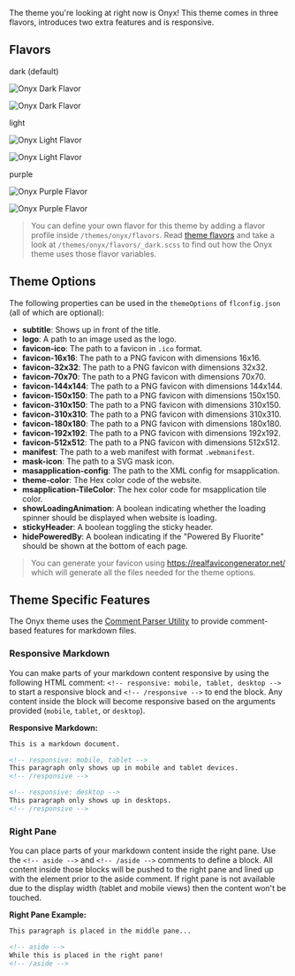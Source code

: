 The theme you're looking at right now is Onyx! This theme comes in three flavors, introduces two extra features and is responsive.

## Flavors

dark (default)

<!-- responsive: tablet, desktop -->
![Onyx Dark Flavor]({{rootPrefix}}/assets/contents/onyx-dark.png)
<!-- /responsive -->

<!-- responsive: mobile -->
![Onyx Dark Flavor]({{rootPrefix}}/assets/contents/onyx-mobile-dark.png)
<!-- /responsive -->

light

<!-- responsive: tablet, desktop -->
![Onyx Light Flavor]({{rootPrefix}}/assets/contents/onyx-light.png)
<!-- /responsive -->

<!-- responsive: mobile -->
![Onyx Light Flavor]({{rootPrefix}}/assets/contents/onyx-mobile-light.png)
<!-- /responsive -->

purple

<!-- responsive: tablet, desktop -->
![Onyx Purple Flavor]({{rootPrefix}}/assets/contents/onyx-purple.png)
<!-- /responsive -->

<!-- responsive: mobile -->
![Onyx Purple Flavor]({{rootPrefix}}/assets/contents/onyx-mobile-purple.png)
<!-- /responsive -->

> You can define your own flavor for this theme by adding a flavor profile inside `/themes/onyx/flavors`. Read [theme flavors]({{versionRootPrefix}}/themes/creating-a-new-theme/flavors) and take a look at `/themes/onyx/flavors/_dark.scss` to find out how the Onyx theme uses those flavor variables.

## Theme Options

The following properties can be used in the `themeOptions` of `flconfig.json` (all of which are optional):

  - **subtitle**: Shows up in front of the title.
  - **logo**: A path to an image used as the logo.
  - **favicon-ico**: The path to a favicon in `.ico` format.
  - **favicon-16x16**: The path to a PNG favicon with dimensions 16x16.
  - **favicon-32x32**: The path to a PNG favicon with dimensions 32x32.
  - **favicon-70x70**: The path to a PNG favicon with dimensions 70x70.
  - **favicon-144x144**: The path to a PNG favicon with dimensions 144x144.
  - **favicon-150x150**: The path to a PNG favicon with dimensions 150x150.
  - **favicon-310x150**: The path to a PNG favicon with dimensions 310x150.
  - **favicon-310x310**: The path to a PNG favicon with dimensions 310x310.
  - **favicon-180x180**: The path to a PNG favicon with dimensions 180x180.
  - **favicon-192x192**: The path to a PNG favicon with dimensions 192x192.
  - **favicon-512x512**: The path to a PNG favicon with dimensions 512x512.
  - **manifest**: The path to a web manifest with format `.webmanifest`.
  - **mask-icon**: The path to a SVG mask icon.
  - **masapplication-config**: The path to the XML config for msapplication.
  - **theme-color**: The Hex color code of the website.
  - **msapplication-TileColor**: The hex color code for msapplication tile color.
  - **showLoadingAnimation**: A boolean indicating whether the loading spinner should be displayed when website is loading.
  - **stickyHeader**: A boolean toggling the sticky header.
  - **hidePoweredBy**: A boolean indicating if the "Powered By Fluorite" should be shown at the bottom of each page.

> You can generate your favicon using <https://realfavicongenerator.net/> which will generate all the files needed for the theme options.

## Theme Specific Features

The Onyx theme uses the [Comment Parser Utility]({{rootPrefix}}/assets/contents/utilities/comment-parser.js) to provide comment-based features for markdown files.

### Responsive Markdown

You can make parts of your markdown content responsive by using the following HTML comment: `<!-- responsive: mobile, tablet, desktop -->` to start a responsive block and `<!-- /responsive -->` to end the block. Any content inside the block will become responsive based on the arguments provided (`mobile`, `tablet`, or `desktop`).

**Responsive Markdown:**
```markdown
This is a markdown document.

<!-- responsive: mobile, tablet -->
This paragraph only shows up in mobile and tablet devices.
<!-- /responsive -->

<!-- responsive: desktop -->
This paragraph only shows up in desktops.
<!-- /responsive -->
```

### Right Pane

You can place parts of your markdown content inside the right pane. Use the `<!-- aside -->` and `<!-- /aside -->` comments to define a block. All content inside those blocks will be pushed to the right pane and lined up with the element prior to the aside comment. If right pane is not available due to the display width (tablet and mobile views) then the content won't be touched.

**Right Pane Example:**
```markdown
This paragraph is placed in the middle pane...

<!-- aside -->
While this is placed in the right pane!
<!-- /aside -->
```
